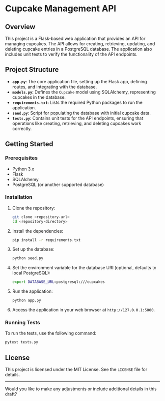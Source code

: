# Cupcake Management API

## Overview

This project is a Flask-based web application that provides an API for managing cupcakes. The API allows for creating, retrieving, updating, and deleting cupcake entries in a PostgreSQL database. The application also includes unit tests to verify the functionality of the API endpoints.

## Project Structure

- **`app.py`**: The core application file, setting up the Flask app, defining routes, and integrating with the database.
- **`models.py`**: Defines the `Cupcake` model using SQLAlchemy, representing cupcakes in the database.
- **`requirements.txt`**: Lists the required Python packages to run the application.
- **`seed.py`**: Script for populating the database with initial cupcake data.
- **`tests.py`**: Contains unit tests for the API endpoints, ensuring that operations like creating, retrieving, and deleting cupcakes work correctly.

## Getting Started

### Prerequisites

- Python 3.x
- Flask
- SQLAlchemy
- PostgreSQL (or another supported database)

### Installation

1. Clone the repository:
   ```bash
   git clone <repository-url>
   cd <repository-directory>
   ```

2. Install the dependencies:
   ```bash
   pip install -r requirements.txt
   ```

3. Set up the database:
   ```bash
   python seed.py
   ```

4. Set the environment variable for the database URI (optional, defaults to local PostgreSQL):
   ```bash
   export DATABASE_URL=postgresql:///cupcakes
   ```

5. Run the application:
   ```bash
   python app.py
   ```

6. Access the application in your web browser at `http://127.0.0.1:5000`.

### Running Tests

To run the tests, use the following command:
```bash
pytest tests.py
```

## License

This project is licensed under the MIT License. See the `LICENSE` file for details.

---

Would you like to make any adjustments or include additional details in this draft?
